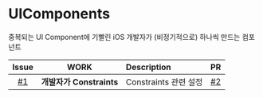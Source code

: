 # UIComponents
중복되는 UI Component에 기빨린 iOS 개발자가 (비정기적으로) 하나씩 만드는 컴포넌트

|Issue|WORK|Description|PR|
|:---:|:---:|:---|:---:|
|[#1](https://github.com/jeong-hyeonHwang/UIComponents/issues/1)|**개발자가 Constraints**|Constraints 관련 설정|[#2](https://github.com/jeong-hyeonHwang/UIComponents/pull/3)|
